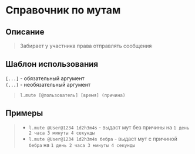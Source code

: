 <link rel="stylesheet" href="https://cdn.roblerom.games/css/moderators_cases.css">
<link rel="icon" href="/favicon.ico" type="image/x-icon"/>

# **Справочник по мутам**

## **Описание**

> <span class="text">Забирает у участника права отправлять сообщения</span>

## **Шаблон использования**

`[...]` - обязательный аргумент\
`(...)` - необязательный аргумент

> `l.mute [@пользователь] [время] (причина)`

## **Примеры**

> - `l.mute @User@1234 1d2h3m4s` <span class="text">- выдаст мут без причины <span class="text">на</span> `1 день 2 часа 3 минуты 4 секунды`
> - `l.mute @User@1234 1d2h3m4s бебра` <span class="text">- выдаст мут с причиной</span> `бебра` <span class="text">на</span> `1 день 2 часа 3 минуты 4 секунды`
